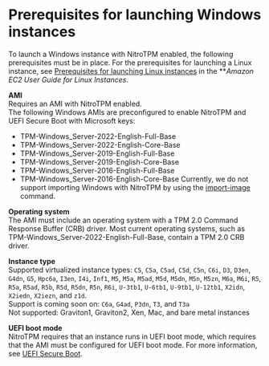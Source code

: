 # Prerequisites for launching Windows instances<a name="enable-nitrotpm-prerequisites"></a>

To launch a Windows instance with NitroTPM enabled, the following prerequisites must be in place\. For the prerequisites for launching a Linux instance, see [Prerequisites for launching Linux instances](https://docs.aws.amazon.com/AWSEC2/latest/UserGuide/enable-nitrotpm-prerequisites.html) in the ***Amazon EC2 User Guide for Linux Instances*\.

**AMI**  
Requires an AMI with NitroTPM enabled\.  
The following Windows AMIs are preconfigured to enable NitroTPM and UEFI Secure Boot with Microsoft keys:  
+ TPM\-Windows\_Server\-2022\-English\-Full\-Base
+ TPM\-Windows\_Server\-2022\-English\-Core\-Base
+ TPM\-Windows\_Server\-2019\-English\-Full\-Base
+ TPM\-Windows\_Server\-2019\-English\-Core\-Base
+ TPM\-Windows\_Server\-2016\-English\-Full\-Base
+ TPM\-Windows\_Server\-2016\-English\-Core\-Base
Currently, we do not support importing Windows with NitroTPM by using the [import\-image](https://docs.aws.amazon.com/cli/latest/reference/ec2/import-image.html) command\.

**Operating system**  
The AMI must include an operating system with a TPM 2\.0 Command Response Buffer \(CRB\) driver\. Most current operating systems, such as TPM\-Windows\_Server\-2022\-English\-Full\-Base, contain a TPM 2\.0 CRB driver\.

**Instance type**  
Supported virtualized instance types: `C5`, `C5a`, `C5ad`, `C5d`, `C5n`, `C6i`, `D3`, `D3en`, `G4dn`, `G5`, `Hpc6a`, `I3en`, `I4i`, `Inf1`, `M5`, `M5a`, `M5ad`, `M5d`, `M5dn`, `M5n`, `M5zn`, `M6a`, `M6i`, `R5`, `R5a`, `R5ad`, `R5b`, `R5d`, `R5dn`, `R5n`, `R6i`, `U-3tb1`, `U-6tb1`, `U-9tb1`, `U-12tb1`, `X2idn`, `X2iedn`, `X2iezn`, and `z1d`\.  
Support is coming soon on: `C6a`, `G4ad`, `P3dn`, `T3`, and `T3a`  
Not supported: Graviton1, Graviton2, Xen, Mac, and bare metal instances

**UEFI boot mode**  
NitroTPM requires that an instance runs in UEFI boot mode, which requires that the AMI must be configured for UEFI boot mode\. For more information, see [UEFI Secure Boot](uefi-secure-boot.md)\.
